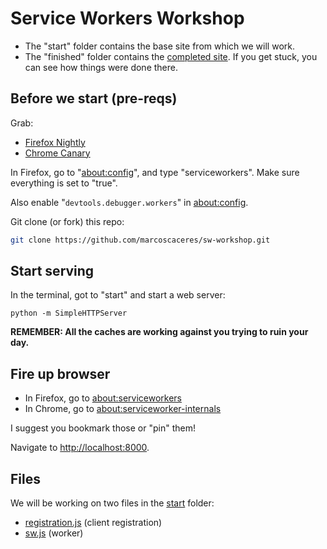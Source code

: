 # Service Workers Workshop

 * The "start" folder contains the base site from which we will work.
 * The "finished" folder contains the [completed site](https://marcoscaceres.github.io/sw-workshop/finished/).
   If you get stuck, you can see how things were done there.

## Before we start (pre-reqs)

Grab:

 * [Firefox Nightly](https://nightly.mozilla.org/)
 * [Chrome Canary](https://www.google.com/chrome/browser/canary.html)

In Firefox, go to "[about:config](about:config)", and type "serviceworkers". 
Make sure everything is set to "true".

Also enable "`devtools.debugger.workers`" in [about:config](about:config).

Git clone (or fork) this repo:

```Bash
git clone https://github.com/marcoscaceres/sw-workshop.git
```

## Start serving

In the terminal, got to "start" and start a web server:

```JS
python -m SimpleHTTPServer
```

**REMEMBER: All the caches are working against you trying to ruin your day.**

## Fire up browser 

 * In Firefox, go to [about:serviceworkers](about:serviceworkers)
 * In Chrome, go to [about:serviceworker-internals](about:serviceworker-internals)

I suggest you bookmark those or "pin" them!

Navigate to [http://localhost:8000](http://localhost:8000).

## Files
We will be working on two files in the [start](start) folder:

 * [registration.js](start/js/registration.js) (client registration)
 * [sw.js](start/sw.js) (worker)
